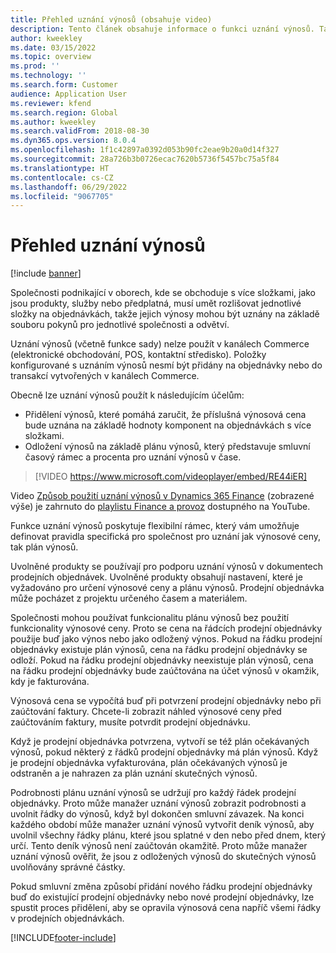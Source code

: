 ```yaml
---
title: Přehled uznání výnosů (obsahuje video)
description: Tento článek obsahuje informace o funkci uznání výnosů. Tato funkce poskytuje flexibilní rámec, který vaší společnosti umožňuje definovat vlastní pravidla uznání výnosové ceny a plánu výnosů pro objednávky s více složkami.
author: kweekley
ms.date: 03/15/2022
ms.topic: overview
ms.prod: ''
ms.technology: ''
ms.search.form: Customer
audience: Application User
ms.reviewer: kfend
ms.search.region: Global
ms.author: kweekley
ms.search.validFrom: 2018-08-30
ms.dyn365.ops.version: 8.0.4
ms.openlocfilehash: 1f1c42897a0392d053b90fc2eae9b20a0d14f327
ms.sourcegitcommit: 28a726b3b0726ecac7620b5736f5457bc75a5f84
ms.translationtype: HT
ms.contentlocale: cs-CZ
ms.lasthandoff: 06/29/2022
ms.locfileid: "9067705"
---
```

# <a name="revenue-recognition-overview"></a>Přehled uznání výnosů

[!include [banner](../includes/banner.md)]

Společnosti podnikající v oborech, kde se obchoduje s více složkami, jako jsou produkty, služby nebo předplatná, musí umět rozlišovat jednotlivé složky na objednávkách, takže jejich výnosy mohou být uznány na základě souboru pokynů pro jednotlivé společnosti a odvětví.

Uznání výnosů (včetně funkce sady) nelze použít v kanálech Commerce (elektronické obchodování, POS, kontaktní středisko). Položky konfigurované s uznáním výnosů nesmí být přidány na objednávky nebo do transakcí vytvořených v kanálech Commerce.

Obecně lze uznání výnosů použít k následujícím účelům:

* Přidělení výnosů, které pomáhá zaručit, že příslušná výnosová cena bude uznána na základě hodnoty komponent na objednávkách s více složkami.
* Odložení výnosů na základě plánu výnosů, který představuje smluvní časový rámec a procenta pro uznání výnosů v čase.

> [!VIDEO https://www.microsoft.com/videoplayer/embed/RE44iER]

Video [Způsob použití uznání výnosů v Dynamics 365 Finance](https://youtu.be/v3amIsiqvoo) (zobrazené výše) je zahrnuto do [playlistu Finance a provoz](https://www.youtube.com/playlist?list=PLcakwueIHoT_SYfIaPGoOhloFoCXiUSyW) dostupného na YouTube.

Funkce uznání výnosů poskytuje flexibilní rámec, který vám umožňuje definovat pravidla specifická pro společnost pro uznání jak výnosové ceny, tak plán výnosů.

Uvolněné produkty se používají pro podporu uznání výnosů v dokumentech prodejních objednávek. Uvolněné produkty obsahují nastavení, které je vyžadováno pro určení výnosové ceny a plánu výnosů. Prodejní objednávka může pocházet z projektu určeného časem a materiálem.

Společnosti mohou používat funkcionalitu plánu výnosů bez použití funkcionality výnosové ceny. Proto se cena na řádcích prodejní objednávky použije buď jako výnos nebo jako odložený výnos. Pokud na řádku prodejní objednávky existuje plán výnosů, cena na řádku prodejní objednávky se odloží. Pokud na řádku prodejní objednávky neexistuje plán výnosů, cena na řádku prodejní objednávky bude zaúčtována na účet výnosů v okamžik, kdy je fakturována.

Výnosová cena se vypočítá buď při potvrzení prodejní objednávky nebo při zaúčtování faktury. Chcete-li zobrazit náhled výnosové ceny před zaúčtováním faktury, musíte potvrdit prodejní objednávku.

Když je prodejní objednávka potvrzena, vytvoří se též plán očekávaných výnosů, pokud některý z řádků prodejní objednávky má plán výnosů. Když je prodejní objednávka vyfakturována, plán očekávaných výnosů je odstraněn a je nahrazen za plán uznání skutečných výnosů.

Podrobnosti plánu uznání výnosů se udržují pro každý řádek prodejní objednávky. Proto může manažer uznání výnosů zobrazit podrobnosti a uvolnit řádky do výnosů, když byl dokončen smluvní závazek. Na konci každého období může manažer uznání výnosů vytvořit deník výnosů, aby uvolnil všechny řádky plánu, které jsou splatné v den nebo před dnem, který určí. Tento deník výnosů není zaúčtován okamžitě. Proto může manažer uznání výnosů ověřit, že jsou z odložených výnosů do skutečných výnosů uvolňovány správné částky.

Pokud smluvní změna způsobí přidání nového řádku prodejní objednávky buď do existující prodejní objednávky nebo nové prodejní objednávky, lze spustit proces přidělení, aby se opravila výnosová cena napříč všemi řádky v prodejních objednávkách.


[!INCLUDE[footer-include](../../includes/footer-banner.md)]

